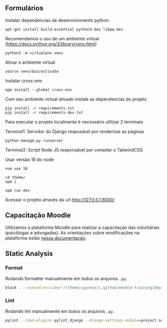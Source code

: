## Formulários

Instalar dependencias de desenvolvimento python:

```
apt-get install build-essential python3-dev libpq-dev
```

Recomendamos o uso de um ambiente virtual (https://docs.python.org/3/library/venv.html)

```
python3 -m virtualenv venv
```

Ativar o ambiente virtual

```
source venv/bin/activate
```

Instalar cross-env

```
npm install --global cross-env
```

Com seu ambiente virtual ativado instale as dependencias do projeto

```
pip install -r requirements.txt
pip install -r requirements-dev.txt
```

Para executar o projeto localmente é necessário utilizar 2 terminais

Terminal1: Servidor do Django resposável por renderizar as páginas

```
python manage.py runserver
```

Terminal2: Script Node JS responsável por compilar o TailwindCSS

Usar versão 18 do node

```
nvm use 18
```

```
cd theme/
npm i

```

```
npm run dev
```

Acessar o projeto através da url http://127.0.0.1:8000/

## Capacitação Moodle

Utilizamos a plataforma Moodle para realizar a capacitação das voluntárias (psicólogas e advogadas). As orientações sobre modificações na plataforma estão [nessa documentação](https://github.com/mapadoacolhimento/cadastro/tree/feature/moodle-training/moodle-training).

## Static Analysis

### Format

Rodando formatter manualmente em todos os arquivos `.py`.

```bash
black . --extend-exclude="/(theme|cypress|\.github|moodle-training|deploy|migrations)/"
```

### Lint

Rodando lint manualmente em todos os arquivos `.py`.

```bash
pylint --load-plugins pylint_django --django-settings-module=project.settings --rcfile=.pylintrc  $(git ls-files '*.py')
```
